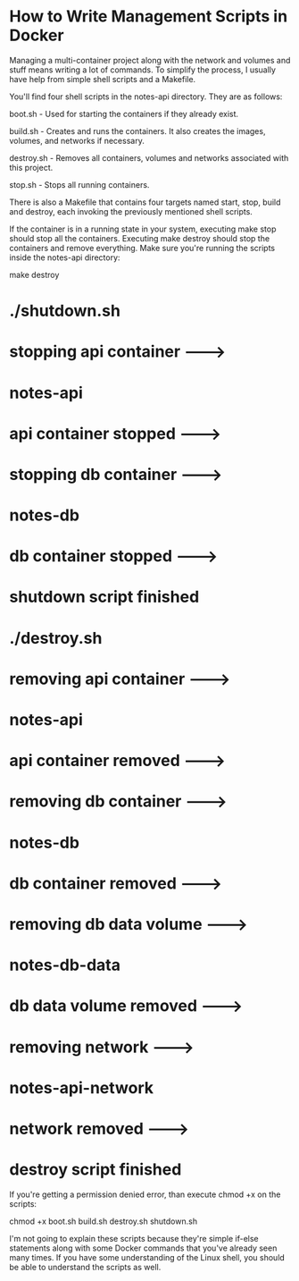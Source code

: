 # How to Write Management Scripts in Docker

Managing a multi-container project along with the network and volumes and stuff means writing a lot of commands. To simplify the process, I usually have help from simple shell scripts and a Makefile.

You'll find four shell scripts in the notes-api directory. They are as follows:

boot.sh - Used for starting the containers if they already exist.

build.sh - Creates and runs the containers. It also creates the images, volumes, and networks if necessary.

destroy.sh - Removes all containers, volumes and networks associated with this project.

stop.sh - Stops all running containers.

There is also a Makefile that contains four targets named start, stop, build and destroy, each invoking the previously mentioned shell scripts.

If the container is in a running state in your system, executing make stop should stop all the containers. Executing make destroy should stop the containers and remove everything. Make sure you're running the scripts inside the notes-api directory:

make destroy

# ./shutdown.sh
# stopping api container --->
# notes-api
# api container stopped --->

# stopping db container --->
# notes-db
# db container stopped --->

# shutdown script finished

# ./destroy.sh
# removing api container --->
# notes-api
# api container removed --->

# removing db container --->
# notes-db
# db container removed --->

# removing db data volume --->
# notes-db-data
# db data volume removed --->

# removing network --->
# notes-api-network
# network removed --->

# destroy script finished

If you're getting a permission denied error, than execute chmod +x on the scripts:

chmod +x boot.sh build.sh destroy.sh shutdown.sh

I'm not going to explain these scripts because they're simple if-else statements along with some Docker commands that you've already seen many times. If you have some understanding of the Linux shell, you should be able to understand the scripts as well.

